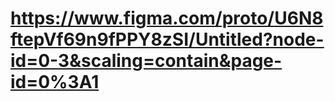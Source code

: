 # https://www.figma.com/proto/U6N8ftepVf69n9fPPY8zSI/Untitled?node-id=0-3&scaling=contain&page-id=0%3A1

